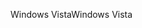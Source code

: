<span data-ttu-id="e020c-101">Windows Vista</span><span class="sxs-lookup"><span data-stu-id="e020c-101">Windows Vista</span></span>